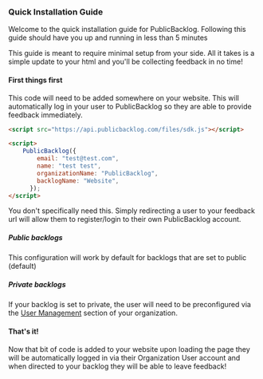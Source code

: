 ### Quick Installation Guide

Welcome to the quick installation guide for PublicBacklog. Following this guide should have you up and running in less than 5 minutes

This guide is meant to require minimal setup from your side. All it takes is a simple update to your html and you'll be collecting feedback in no time!

#### First things first

This code will need to be added somewhere on your website. This will automatically log in your user to PublicBacklog so they are able to provide feedback immediately.

```html
<script src="https://api.publicbacklog.com/files/sdk.js"></script>

<script>
    PublicBacklog({
        email: "test@test.com",
        name: "test test",
        organizationName: "PublicBacklog",
        backlogName: "Website",
      });
</script>
```

You don't specifically need this. Simply redirecting a user to your feedback url will allow them to register/login to their own PublicBacklog account.

##### Public backlogs

This configuration will work by default for backlogs that are set to public (default)

##### Private backlogs

If your backlog is set to private, the user will need to be preconfigured via the [User Management](/organization-users/?id=publicbacklog-organization-users) section of your organization.

#### That's it!
Now that bit of code is added to your website upon loading the page they will be automatically logged in via their Organization User account and when directed to your backlog they will be able to leave feedback!